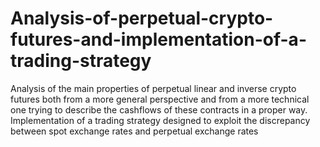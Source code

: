 # Analysis-of-perpetual-crypto-futures-and-implementation-of-a-trading-strategy
Analysis of the main properties of perpetual linear and inverse crypto futures both from a more general perspective and from a more technical one trying to describe the cashflows of these contracts in a proper way. Implementation of a trading strategy designed to exploit the discrepancy between spot exchange rates and perpetual exchange rates
